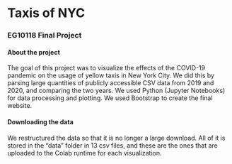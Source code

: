 # Taxis of NYC
### EG10118 Final Project

#### About the project
The goal of this project was to visualize the effects of the COVID-19 pandemic on the usage of yellow taxis in New York City. We did this by parsing large quantities of publicly accessible CSV data from 2019 and 2020, and comparing the two years. We used Python (Jupyter Notebooks) for data processing and plotting. We used Bootstrap to create the final website.

#### Downloading the data
We restructured the data so that it is no longer a large download. All of it is stored in the “data” folder in 13 csv files, and these are the ones that are uploaded to the Colab runtime for each visualization.

